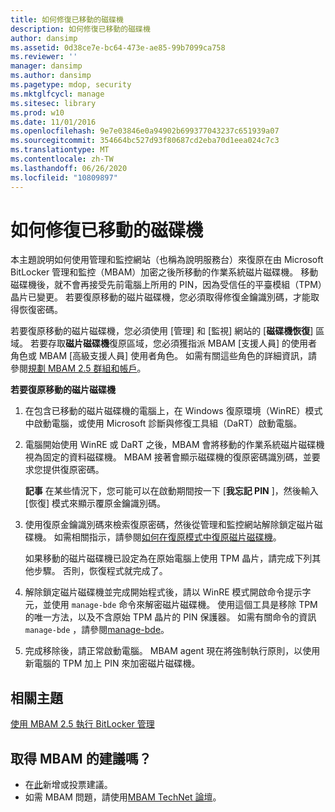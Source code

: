 ```yaml
---
title: 如何修復已移動的磁碟機
description: 如何修復已移動的磁碟機
author: dansimp
ms.assetid: 0d38ce7e-bc64-473e-ae85-99b7099ca758
ms.reviewer: ''
manager: dansimp
ms.author: dansimp
ms.pagetype: mdop, security
ms.mktglfcycl: manage
ms.sitesec: library
ms.prod: w10
ms.date: 11/01/2016
ms.openlocfilehash: 9e7e03846e0a94902b699377043237c651939a07
ms.sourcegitcommit: 354664bc527d93f80687cd2eba70d1eea024c7c3
ms.translationtype: MT
ms.contentlocale: zh-TW
ms.lasthandoff: 06/26/2020
ms.locfileid: "10809897"
---
```

# 如何修復已移動的磁碟機
本主題說明如何使用管理和監控網站（也稱為說明服務台）來復原在由 Microsoft BitLocker 管理和監控（MBAM）加密之後所移動的作業系統磁片磁碟機。 移動磁碟機後，就不會再接受先前電腦上所用的 PIN，因為受信任的平臺模組（TPM）晶片已變更。 若要復原移動的磁片磁碟機，您必須取得修復金鑰識別碼，才能取得恢復密碼。

若要復原移動的磁片磁碟機，您必須使用 [管理] 和 [監視] 網站的 [**磁碟機恢復**] 區域。 若要存取**磁片磁碟機**復原區域，您必須獲指派 MBAM [支援人員] 的使用者角色或 MBAM [高級支援人員] 使用者角色。 如需有關這些角色的詳細資訊，請參閱[規劃 MBAM 2.5 群組和帳戶](planning-for-mbam-25-groups-and-accounts.md#bkmk-helpdesk-roles)。

**若要復原移動的磁片磁碟機**
1.  在包含已移動的磁片磁碟機的電腦上，在 Windows 復原環境（WinRE）模式中啟動電腦，或使用 Microsoft 診斷與修復工具組（DaRT）啟動電腦。

2.  電腦開始使用 WinRE 或 DaRT 之後，MBAM 會將移動的作業系統磁片磁碟機視為固定的資料磁碟機。 MBAM 接著會顯示磁碟機的復原密碼識別碼，並要求您提供復原密碼。

    **記事** 在某些情況下，您可能可以在啟動期間按一下 [**我忘記 PIN** ]，然後輸入 [恢復] 模式來顯示覆原金鑰識別碼。

     

3.  使用復原金鑰識別碼來檢索復原密碼，然後從管理和監控網站解除鎖定磁片磁碟機。 如需相關指示，請參閱[如何在復原模式中復原磁片磁碟機](how-to-recover-a-drive-in-recovery-mode-mbam-25.md)。

    如果移動的磁片磁碟機已設定為在原始電腦上使用 TPM 晶片，請完成下列其他步驟。 否則，恢復程式就完成了。

4.  解除鎖定磁片磁碟機並完成開始程式後，請以 WinRE 模式開啟命令提示字元，並使用 `manage-bde` 命令來解密磁片磁碟機。 使用這個工具是移除 TPM 的唯一方法，以及不含原始 TPM 晶片的 PIN 保護器。 如需有關命令的資訊 `manage-bde` ，請參閱[manage-bde](https://go.microsoft.com/fwlink/?LinkId=393567)。

5.  完成移除後，請正常啟動電腦。 MBAM agent 現在將強制執行原則，以使用新電腦的 TPM 加上 PIN 來加密磁片磁碟機。



## 相關主題


[使用 MBAM 2.5 執行 BitLocker 管理](performing-bitlocker-management-with-mbam-25.md)

 

## 取得 MBAM 的建議嗎？
- 在[此](http://mbam.uservoice.com/forums/268571-microsoft-bitlocker-administration-and-monitoring)新增或投票建議。 
- 如需 MBAM 問題，請使用[MBAM TechNet 論壇](https://social.technet.microsoft.com/Forums/home?forum=mdopmbam)。 





